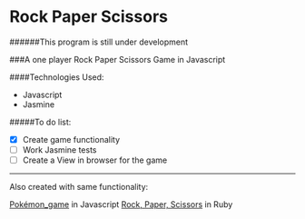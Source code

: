 Rock Paper Scissors
======================
######This program is still under development

###A one player Rock Paper Scissors Game in Javascript

####Technologies Used:
  - Javascript
  - Jasmine

#####To do list:
  -[x] Create game functionality
  -[ ] Work Jasmine tests
  -[ ] Create a View in browser for the game
------------------------------------------------
Also created with same functionality:

  [Pokémon_game](https://www.github.com/scully87/Pokemon_game) in Javascript
  [Rock, Paper, Scissors](https://www.github.com/Scully87/Rock_Paper_Scissors) in Ruby

